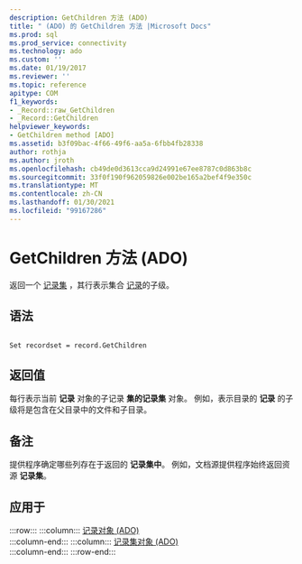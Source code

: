 ```yaml
---
description: GetChildren 方法 (ADO)
title: " (ADO) 的 GetChildren 方法 |Microsoft Docs"
ms.prod: sql
ms.prod_service: connectivity
ms.technology: ado
ms.custom: ''
ms.date: 01/19/2017
ms.reviewer: ''
ms.topic: reference
apitype: COM
f1_keywords:
- _Record::raw_GetChildren
- _Record::GetChildren
helpviewer_keywords:
- GetChildren method [ADO]
ms.assetid: b3f09bac-4f66-49f6-aa5a-6fbb4fb28338
author: rothja
ms.author: jroth
ms.openlocfilehash: cb49de0d3613cca9d24991e67ee8787c0d863b8c
ms.sourcegitcommit: 33f0f190f962059826e002be165a2bef4f9e350c
ms.translationtype: MT
ms.contentlocale: zh-CN
ms.lasthandoff: 01/30/2021
ms.locfileid: "99167286"
---
```

# <a name="getchildren-method-ado"></a>GetChildren 方法 (ADO)
返回一个 [记录集](./recordset-object-ado.md) ，其行表示集合 [记录](./record-object-ado.md)的子级。  
  
## <a name="syntax"></a>语法  
  
```  
  
Set recordset = record.GetChildren  
```  
  
## <a name="return-value"></a>返回值  
 每行表示当前 **记录** 对象的子记录 **集的记录集** 对象。 例如，表示目录的 **记录** 的子级将是包含在父目录中的文件和子目录。  
  
## <a name="remarks"></a>备注  
 提供程序确定哪些列存在于返回的 **记录集中**。 例如，文档源提供程序始终返回资源 **记录集**。  
  
## <a name="applies-to"></a>应用于  

:::row:::
    :::column:::
        [记录对象 (ADO)](./record-object-ado.md)  
    :::column-end:::
    :::column:::
        [记录集对象 (ADO)](./recordset-object-ado.md)  
    :::column-end:::
:::row-end:::
